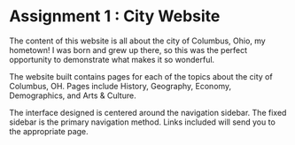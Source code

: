 # Assignment 1 : City Website

The content of this website is all about the city of Columbus, Ohio, my hometown! I was born and grew up there, so this was the perfect opportunity to demonstrate what makes it so wonderful.

The website built contains pages for each of the topics about the city of Columbus, OH. Pages include History, Geography, Economy, Demographics, and Arts & Culture. 

The interface designed is centered around the navigation sidebar. The fixed sidebar is the primary navigation method. Links included will send you to the appropriate page. 


